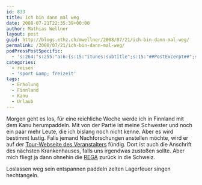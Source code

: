 ```yaml
---
id: 833
title: Ich bin dann mal weg
date: 2008-07-21T22:35:39+00:00
author: Mathias Wellner
layout: post
guid: http://blogs.ethz.ch/mwellner/2008/07/21/ich-bin-dann-mal-weg/
permalink: /2008/07/21/ich-bin-dann-mal-weg/
podPressPostSpecific:
  - 's:264:"s:255:"a:6:{s:15:"itunes:subtitle";s:15:"##PostExcerpt##";s:14:"itunes:summary";s:15:"##PostExcerpt##";s:15:"itunes:keywords";s:17:"##WordPressCats##";s:13:"itunes:author";s:10:"##Global##";s:15:"itunes:explicit";s:7:"Default";s:12:"itunes:block";s:7:"Default";}";";'
categories:
  - reisen
  - 'sport &amp; freizeit'
tags:
  - Erholung
  - Finnland
  - Kanu
  - Urlaub
---
```

Morgen geht es los, f&uuml;r eine reichliche Woche werde ich in Finnland mit dem Kanu herumpaddeln. Mit von der Partie ist meine Schwester und noch ein paar mehr Leute, die ich bislang noch nicht kenne. Aber es wird bestimmt lustig. Falls jemand Nachforschungen anstellen m&ouml;chte, wird er auf der [Tour-Webseite des Veranstalters](http://finnlandteam.jimdo.com/) f&uuml;ndig. Dort ist auch die Anschrift des nächsten Krankenhauses, falls uns irgendwas zusto&szlig;en sollte. Aber mich fliegt ja dann ohnehin die [REGA](http://www.rega.ch) zur&uuml;ck in die Schweiz.

Loslassen weg sein entspannen paddeln zelten Lagerfeuer singen hechtangeln.